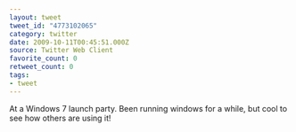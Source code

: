 ```yaml
---
layout: tweet
tweet_id: "4773102065"
category: twitter
date: 2009-10-11T00:45:51.000Z
source: Twitter Web Client
favorite_count: 0
retweet_count: 0
tags:
- tweet
---
```


At a Windows 7 launch party. Been running windows for a while, but cool to see how others are using it!
